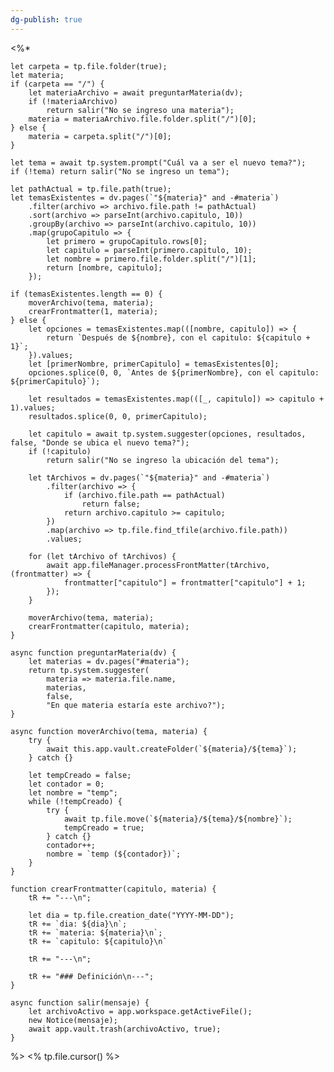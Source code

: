 ```yaml
---
dg-publish: true
---
```

<%*

	let carpeta = tp.file.folder(true);
	let materia;
	if (carpeta == "/") {
		let materiaArchivo = await preguntarMateria(dv);
		if (!materiaArchivo)
			return salir("No se ingreso una materia");
		materia = materiaArchivo.file.folder.split("/")[0];
	} else {
		materia = carpeta.split("/")[0];
	}
	
	let tema = await tp.system.prompt("Cuál va a ser el nuevo tema?");
	if (!tema) return salir("No se ingreso un tema");
	
	let pathActual = tp.file.path(true);
	let temasExistentes = dv.pages(`"${materia}" and -#materia`)
		.filter(archivo => archivo.file.path != pathActual)
		.sort(archivo => parseInt(archivo.capitulo, 10))
		.groupBy(archivo => parseInt(archivo.capitulo, 10))
		.map(grupoCapitulo => {
			let primero = grupoCapitulo.rows[0];
			let capitulo = parseInt(primero.capitulo, 10);
			let nombre = primero.file.folder.split("/")[1];
			return [nombre, capitulo];
		});

	if (temasExistentes.length == 0) {
		moverArchivo(tema, materia);
		crearFrontmatter(1, materia);
	} else {
		let opciones = temasExistentes.map(([nombre, capitulo]) => {
			return `Después de ${nombre}, con el capitulo: ${capitulo + 1}`;
		}).values;
		let [primerNombre, primerCapitulo] = temasExistentes[0];
		opciones.splice(0, 0, `Antes de ${primerNombre}, con el capitulo: ${primerCapitulo}`);
		
		let resultados = temasExistentes.map(([_, capitulo]) => capitulo + 1).values;
		resultados.splice(0, 0, primerCapitulo);

		let capitulo = await tp.system.suggester(opciones, resultados, false, "Donde se ubica el nuevo tema?");
		if (!capitulo)
			return salir("No se ingreso la ubicación del tema");

		let tArchivos = dv.pages(`"${materia}" and -#materia`)
			.filter(archivo => {
				if (archivo.file.path == pathActual)
					return false;
				return archivo.capitulo >= capitulo;
			})
			.map(archivo => tp.file.find_tfile(archivo.file.path))
			.values;

		for (let tArchivo of tArchivos) {
			await app.fileManager.processFrontMatter(tArchivo, (frontmatter) => {
				frontmatter["capitulo"] = frontmatter["capitulo"] + 1; 
			});
		}

		moverArchivo(tema, materia);
		crearFrontmatter(capitulo, materia);
	}

	async function preguntarMateria(dv) {
		let materias = dv.pages("#materia");
		return tp.system.suggester(
			materia => materia.file.name, 
			materias, 
			false, 
			"En que materia estaría este archivo?");
	}

	async function moverArchivo(tema, materia) {
		try {
			await this.app.vault.createFolder(`${materia}/${tema}`);
		} catch {}

		let tempCreado = false;
		let contador = 0;
		let nombre = "temp";
		while (!tempCreado) {
			try {
				await tp.file.move(`${materia}/${tema}/${nombre}`);
				tempCreado = true;
			} catch {}	
			contador++;	
			nombre = `temp (${contador})`;
		}
	}

	function crearFrontmatter(capitulo, materia) {
		tR += "---\n";
		
		let dia = tp.file.creation_date("YYYY-MM-DD");
		tR += `dia: ${dia}\n`;
		tR += `materia: ${materia}\n`;
		tR += `capitulo: ${capitulo}\n`
		
		tR += "---\n";
		
		tR += "### Definición\n---";
	}

	async function salir(mensaje) {
		let archivoActivo = app.workspace.getActiveFile();
		new Notice(mensaje);
		await app.vault.trash(archivoActivo, true);
	}
%>
<% tp.file.cursor() %>
